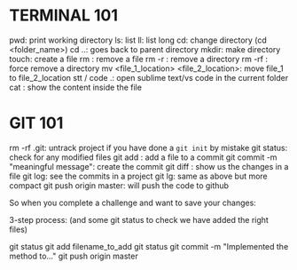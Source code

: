 # TERMINAL 101

pwd: print working directory
ls: list
ll: list long
cd: change directory (cd <folder_name>)
cd ..: goes back to parent directory
mkdir: make directory
touch: create a file
rm <filename>: remove a file
rm -r <foldername>: remove a directory
rm -rf <foldername>: force remove a directory
mv <file_1_location> <file_2_location>: move file_1 to file_2_location
stt / code .: open sublime text/vs code in the current folder
cat <filename>: show the content inside the file

# GIT 101

rm -rf .git: untrack project if you have done a `git init` by mistake
git status: check for any modified files
git add <filename>: add a file to a commit
git commit -m "meaningful message": create the commit
git diff <filename>: show us the changes in a file
git log: see the commits in a project
git lg: same as above but more compact
git push origin master: will push the code to github

So when you complete a challenge and want to save your changes:

3-step process: (and some git status to check we have added the right files)

git status
git add filename_to_add
git status
git commit -m "Implemented the method to..."
git push origin master

